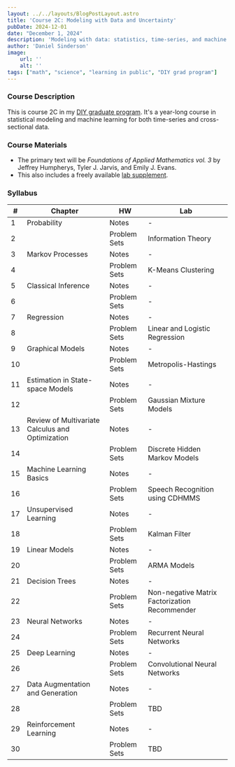 ```yaml
---
layout: ../../layouts/BlogPostLayout.astro
title: 'Course 2C: Modeling with Data and Uncertainty'
pubDate: 2024-12-01
date: "December 1, 2024"
description: 'Modeling with data: statistics, time-series, and machine learning'
author: 'Daniel Sinderson'
image:
    url: ''
    alt: ''
tags: ["math", "science", "learning in public", "DIY grad program"]
---
```

### Course Description
This is course 2C in my [DIY graduate program](/posts/DIYphd-1).
It's a year-long course in statistical modeling and machine learning for both time-series and cross-sectional data.

### Course Materials
- The primary text will be *Foundations of Applied Mathematics vol. 3* by Jeffrey Humpherys, Tyler J. Jarvis, and Emily J. Evans. 
- This also includes a freely available [lab supplement](/public/FAM_lab_supplement_Volume3.pdf).


### Syllabus
| # | Chapter                                          | HW  | Lab                                           |
| ---- | ------------------------------------------------ | --------- | --------------------------------------------- |
| 1    | Probability                                      | Notes     | -                                             |
| 2    |                                                  | Problem Sets | Information Theory                            |
| 3    | Markov Processes                                 | Notes     | -                                             |
| 4    |                                                  | Problem Sets | K-Means Clustering                            |
| 5    | Classical Inference                              | Notes     | -                                             |
| 6    |                                                  | Problem Sets | -                                             |
| 7    | Regression                                       | Notes     | -                                             |
| 8    |                                                  | Problem Sets | Linear and Logistic Regression                |
| 9    | Graphical Models                                 | Notes     | -                                             |
| 10   |                                                  | Problem Sets | Metropolis-Hastings                           |
| 11   | Estimation in State-space Models                 | Notes     | -                                             |
| 12   |                                                  | Problem Sets | Gaussian Mixture Models                       |
| 13   | Review of Multivariate Calculus and Optimization | Notes     | -                                             |
| 14   |                                                  | Problem Sets | Discrete Hidden Markov Models                 |
| 15   | Machine Learning Basics                          | Notes     | -                                             |
| 16   |                                                  | Problem Sets | Speech Recognition using CDHMMS               |
| 17   | Unsupervised Learning                            | Notes     | -                                             |
| 18   |                                                  | Problem Sets | Kalman Filter                                 |
| 19   | Linear Models                                    | Notes     | -                                             |
| 20   |                                                  | Problem Sets | ARMA Models                                   |
| 21   | Decision Trees                                   | Notes     | -                                             |
| 22   |                                                  | Problem Sets | Non-negative Matrix Factorization Recommender |
| 23   | Neural Networks                                  | Notes     | -                                             |
| 24   |                                                  | Problem Sets | Recurrent Neural Networks                     |
| 25   | Deep Learning                                    | Notes     | -                                             |
| 26   |                                                  | Problem Sets | Convolutional Neural Networks                 |
| 27   | Data Augmentation and Generation                 | Notes     | -                                             |
| 28   |                                                  | Problem Sets | TBD                                           |
| 29   | Reinforcement Learning                           | Notes     | -                                             |
| 30   |                                                  | Problem Sets | TBD                                           |